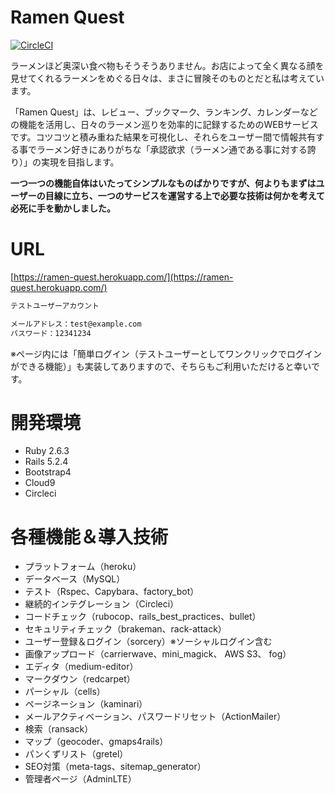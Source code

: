 # Ramen Quest

[![CircleCI](https://circleci.com/gh/kazama1209/ramen-quest.svg?style=shield)](https://circleci.com/gh/kazama1209/ramen-quest)

ラーメンほど奥深い食べ物もそうそうありません。お店によって全く異なる顔を見せてくれるラーメンをめぐる日々は、まさに冒険そのものとだと私は考えています。

「Ramen Quest」は、レビュー、ブックマーク、ランキング、カレンダーなどの機能を活用し、日々のラーメン巡りを効率的に記録するためのWEBサービスです。コツコツと積み重ねた結果を可視化し、それらをユーザー間で情報共有する事でラーメン好きにありがちな「承認欲求（ラーメン通である事に対する誇り）」の実現を目指します。

**一つ一つの機能自体はいたってシンプルなものばかりですが、何よりもまずはユーザーの目線に立ち、一つのサービスを運営する上で必要な技術は何かを考えて必死に手を動かしました。**

# URL

[https://ramen-quest.herokuapp.com/](https://ramen-quest.herokuapp.com/)

```HTML
テストユーザーアカウント

メールアドレス：test@example.com
パスワード：12341234
```

※ページ内には「簡単ログイン（テストユーザーとしてワンクリックでログインができる機能）」も実装してありますので、そちらもご利用いただけると幸いです。

# 開発環境

- Ruby 2.6.3
- Rails 5.2.4
- Bootstrap4
- Cloud9
- Circleci

# 各種機能＆導入技術

- プラットフォーム（heroku）
- データベース（MySQL）
- テスト（Rspec、Capybara、factory_bot）
- 継続的インテグレーション（Circleci）
- コードチェック（rubocop、rails_best_practices、bullet）
- セキュリティチェック（brakeman、rack-attack）
- ユーザー登録＆ログイン（sorcery）※ソーシャルログイン含む
- 画像アップロード（carrierwave、mini_magick、 AWS S3、 fog）
- エディタ（medium-editor）
- マークダウン（redcarpet）
- パーシャル（cells）
- ページネーション（kaminari）
- メールアクティベーション、パスワードリセット（ActionMailer）
- 検索（ransack）
- マップ（geocoder、gmaps4rails）
- パンくずリスト（gretel）
- SEO対策（meta-tags、sitemap_generator）
- 管理者ページ（AdminLTE）

